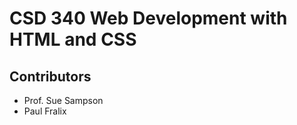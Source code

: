 <h1>CSD 340 Web Development with HTML and CSS</h1>
<h2>Contributors</h2>
<ul>
<li>Prof. Sue Sampson</li>
<li>Paul Fralix</li>
</ul>